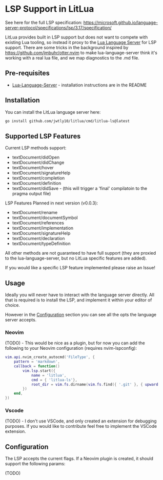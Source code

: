 # LSP Support in LitLua

See here for the full LSP specification: 
https://microsoft.github.io/language-server-protocol/specifications/lsp/3.17/specification/

LitLua provides built in LSP support but does not want to compete with existing Lua tooling, so instead it proxy to the 
[Lua Language Server](https://github.com/LuaLS/lua-language-server) for LSP support.
There are some tricks in the background inspired by https://github.com/jmbuhr/otter.nvim to make lua-language-server
think it's working with a real lua file, and we map diagnostics to the .md file.

## Pre-requisites
- [Lua-Language-Server](https://github.com/LuaLS/lua-language-server) - installation instructions are in the README


## Installation
You can install the LitLua language server here:
```sh
go install github.com/jwtly10/litlua/cmd/litlua-ls@latest
```

## Supported LSP Features

Current LSP methods support:
- textDocument/didOpen
- textDocument/didChange
- textDocument/hover
- textDocument/signatureHelp
- textDocument/completion
- textDocument/definition
- textDocument/didSave - (this will trigger a 'final' compilatoin to the pragma output file)

LSP Features Planned in next version (v0.0.3):
- textDocument/rename
- textDocument/documentSymbol
- textDocument/references
- textDocument/implementation
- textDocument/signatureHelp
- textDocument/declaration
- textDocument/typeDefinition

All other methods are not guaranteed to have full support (they are proxied to the lua-language-server, but no LitLua 
specific features are added). 

If you would like a specific LSP feature implemented please raise an Issue!

## Usage

Ideally you will never have to interact with the language server directly. All that is required is to install the LSP, and 
implement it within your editor of choice.

However in the [Configuration](#Configuration) section you can see all the opts the language server accepts.



### Neovim

(TODO) - This would be nice as a plugin, but for now you can add the following to your Neovim configuration (requires nvim-lspconfig):
```lua
vim.api.nvim_create_autocmd('FileType', {
    pattern = 'markdown',
    callback = function()
        vim.lsp.start({
            name = 'litlua',
            cmd = { 'litlua-ls'},
            root_dir = vim.fs.dirname(vim.fs.find({ '.git' }, { upward = true })[1]),
        })
    end,
})
```

### Vscode
(TODO) - I don't use VSCode, and only created an extension for debugging purposes. If you would like to contribute feel free to implement the VSCode extension.

## Configuration

The LSP accepts the current flags. If a Neovim plugin is created, it should support the following params:

(TODO)




